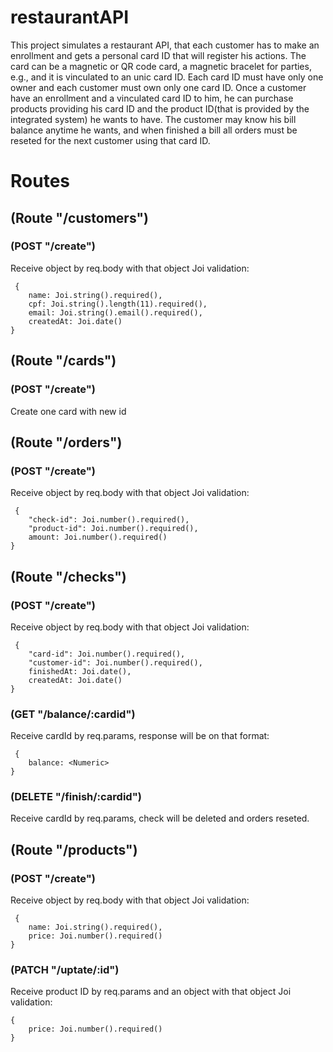 # restaurantAPI

This project simulates a restaurant API, that each customer has to make an enrollment and gets a personal card ID that will register his actions. The card can be a magnetic or QR code card, a magnetic bracelet for parties, e.g., and it is vinculated to an unic card ID. Each card ID must have only one owner and each customer must own only one card ID. Once a customer have an enrollment and a vinculated card ID to him, he can purchase products providing his card ID and the product ID(that is provided by the integrated system) he wants to have. The customer may know his bill balance anytime he wants, and when finished a bill all orders must be reseted for the next customer using that card ID.

# Routes
## (Route "/customers")
### (POST "/create")
  Receive object by req.body with that object Joi validation:
  
     {
        name: Joi.string().required(),
        cpf: Joi.string().length(11).required(),
        email: Joi.string().email().required(),
        createdAt: Joi.date()
    }

## (Route "/cards")
### (POST "/create")
  Create one card with new id
  
## (Route "/orders")
### (POST "/create")
  Receive object by req.body with that object Joi validation:
  
     {
        "check-id": Joi.number().required(),
        "product-id": Joi.number().required(),
        amount: Joi.number().required()
    }
    
## (Route "/checks")
### (POST "/create")
  Receive object by req.body with that object Joi validation:
  
     {
        "card-id": Joi.number().required(),
        "customer-id": Joi.number().required(),
        finishedAt: Joi.date(),
        createdAt: Joi.date()
    }
    
### (GET "/balance/:cardid")
  Receive cardId by req.params, response will be on that format:
    
     {
        balance: <Numeric>
    }
    
### (DELETE "/finish/:cardid")
  Receive cardId by req.params, check will be deleted and orders reseted.
  
## (Route "/products")
### (POST "/create")
  Receive object by req.body with that object Joi validation:
  
     {
        name: Joi.string().required(),
        price: Joi.number().required()
    }
    
### (PATCH "/uptate/:id")
  Receive product ID by req.params and an object with that object Joi validation:
  
    {
        price: Joi.number().required()
    }
